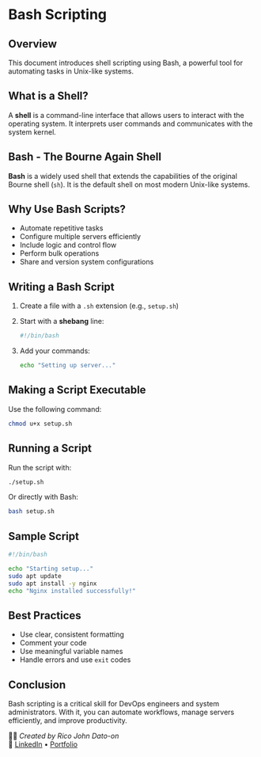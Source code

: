# Bash Scripting

## Overview

This document introduces shell scripting using Bash, a powerful tool for automating tasks in Unix-like systems.

## What is a Shell?

A **shell** is a command-line interface that allows users to interact with the operating system. It interprets user commands and communicates with the system kernel.

## Bash - The Bourne Again Shell

**Bash** is a widely used shell that extends the capabilities of the original Bourne shell (`sh`). It is the default shell on most modern Unix-like systems.

## Why Use Bash Scripts?

- Automate repetitive tasks
- Configure multiple servers efficiently
- Include logic and control flow
- Perform bulk operations
- Share and version system configurations

## Writing a Bash Script

1. Create a file with a `.sh` extension (e.g., `setup.sh`)
2. Start with a **shebang** line:

   ```bash
   #!/bin/bash
   ```

3. Add your commands:
   ```bash
   echo "Setting up server..."
   ```

## Making a Script Executable

Use the following command:

```bash
chmod u+x setup.sh
```

## Running a Script

Run the script with:

```bash
./setup.sh
```

Or directly with Bash:

```bash
bash setup.sh
```

## Sample Script

```bash
#!/bin/bash

echo "Starting setup..."
sudo apt update
sudo apt install -y nginx
echo "Nginx installed successfully!"
```

## Best Practices

- Use clear, consistent formatting
- Comment your code
- Use meaningful variable names
- Handle errors and use `exit` codes

## Conclusion

Bash scripting is a critical skill for DevOps engineers and system administrators. With it, you can automate workflows, manage servers efficiently, and improve productivity.

🧑‍💻 _Created by Rico John Dato-on_  
🔗 [LinkedIn](https://www.linkedin.com/in/rico-john-dato-on) • [Portfolio](https://ricodatoon.netlify.app)
